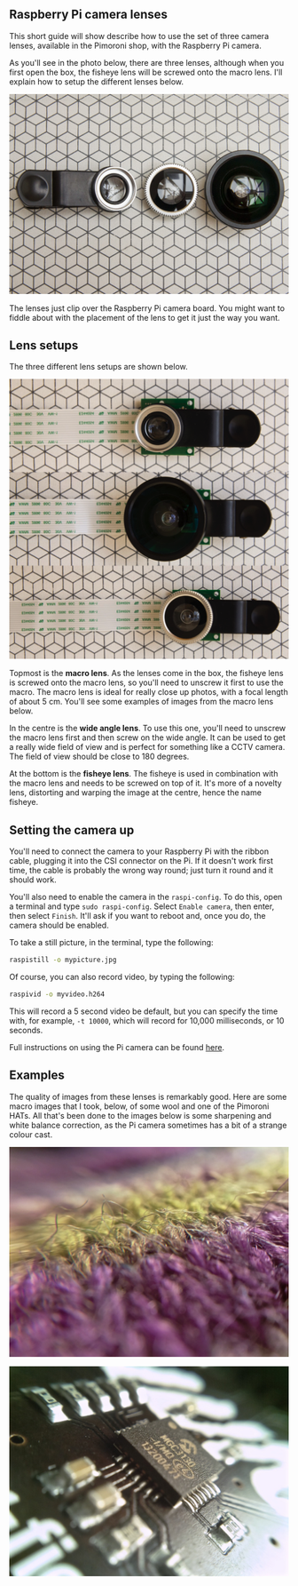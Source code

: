 ## Raspberry Pi camera lenses

This short guide will show describe how to use the set of three camera lenses,
available in the Pimoroni shop, with the Raspberry Pi camera.

As you'll see in the photo below, there are three lenses, although when you
first open the box, the fisheye lens will be screwed onto the macro lens. I'll
explain how to setup the different lenses below.

![Camera lenses](images/lenses.jpg)

The lenses just clip over the Raspberry Pi camera board. You might want to
fiddle about with the placement of the lens to get it just the way you want.

## Lens setups

The three different lens setups are shown below.

![Lens setups](images/lenses_camera.png)

Topmost is the **macro lens**. As the lenses come in the box, the fisheye lens is
screwed onto the macro lens, so you'll need to unscrew it first to use the
macro. The macro lens is ideal for really close up photos, with a focal length
of about 5 cm. You'll see some examples of images from the macro lens below.

In the centre is the **wide angle lens**. To use this one, you'll need to unscrew
the macro lens first and then screw on the wide angle. It can be used to get a
really wide field of view and is perfect for something like a CCTV camera. The
field of view should be close to 180 degrees.

At the bottom is the **fisheye lens**. The fisheye is used in combination with
the macro lens and needs to be screwed on top of it. It's more of a novelty
lens, distorting and warping the image at the centre, hence the name fisheye.

## Setting the camera up

You'll need to connect the camera to your Raspberry Pi with the ribbon cable,
plugging it into the CSI connector on the Pi. If it doesn't work first time,
the cable is probably the wrong way round; just turn it round and it should
work.

You'll also need to enable the camera in the `raspi-config`. To do this, open
a terminal and type `sudo raspi-config`. Select `Enable camera`, then enter,
then select `Finish`. It'll ask if you want to reboot and, once you do, the
camera should be enabled.

To take a still picture, in the terminal, type the following:

```bash
raspistill -o mypicture.jpg
```

Of course, you can also record video, by typing the following:

```bash
raspivid -o myvideo.h264
```

This will record a 5 second video be default, but you can specify the time with,
for example, `-t 10000`, which will record for 10,000 milliseconds, or 10
seconds.

Full instructions on using the Pi camera can be found
[here](https://www.raspberrypi.org/documentation/usage/camera/README.md).

## Examples

The quality of images from these lenses is remarkably good. Here are some macro
images that I took, below, of some wool and one of the Pimoroni HATs. All that's
been done to the images below is some sharpening and white balance correction,
as the Pi camera sometimes has a bit of a strange colour cast.

![Wool macro](images/wool_macro.jpg)

![Skywriter macro](images/skywriter_macro.jpg)
